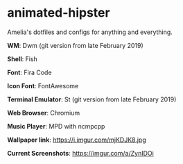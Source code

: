 animated-hipster
================

Amelia's dotfiles and configs for anything and everything.

**WM**: Dwm (git version from late February 2019)

**Shell**: Fish

**Font**: Fira Code

**Icon Font**: FontAwesome

**Terminal Emulator**: St (git version from late February 2019)

**Web Browser**: Chromium

**Music Player**: MPD with ncmpcpp

**Wallpaper link**: https://i.imgur.com/mjKDJK8.jpg

**Current Screenshots**: https://imgur.com/a/ZynIDOi
